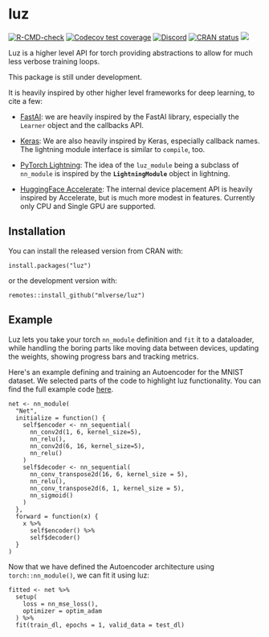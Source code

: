 # luz

<!-- badges: start -->
[![R-CMD-check](https://github.com/mlverse/luz/workflows/R-CMD-check/badge.svg)](https://github.com/mlverse/luz/actions)
[![Codecov test coverage](https://codecov.io/gh/mlverse/luz/branch/main/graph/badge.svg)](https://codecov.io/gh/mlverse/luz?branch=main)
[![Discord](https://img.shields.io/discord/837019024499277855?logo=discord)](https://discord.com/invite/s3D5cKhBkx)
[![CRAN status](https://www.r-pkg.org/badges/version/luz)](https://CRAN.R-project.org/package=luz)
[![](https://cranlogs.r-pkg.org/badges/luz)](https://cran.r-project.org/package=luz)
<!-- badges: end -->

Luz is a higher level API for torch providing abstractions to allow for much less verbose training loops.

This package is still under development.

It is heavily inspired by other higher level frameworks for deep learning, to cite a few:

-   [FastAI](https://docs.fast.ai/): we are heavily inspired by the FastAI library, especially the `Learner` object and the callbacks API.

-   [Keras](https://keras.io/): We are also heavily inspired by Keras, especially callback names. The lightning module interface is similar to `compile`, too.

-   [PyTorch Lightning](https://www.pytorchlightning.ai/): The idea of the `luz_module` being a subclass of `nn_module` is inspired by the **`LightningModule`** object in lightning.

-   [HuggingFace Accelerate](https://huggingface.co/docs/accelerate/): The internal device placement API is heavily inspired by Accelerate, but is much more modest in features. Currently only CPU and Single GPU are supported.

## Installation

You can install the released version from CRAN with:

```{.r}
install.packages("luz")
```

or the development version with:

```{.r}
remotes::install_github("mlverse/luz")
```

## Example

Luz lets you take your torch `nn_module` definition and `fit` it to a dataloader, while
handling the boring parts like moving data between devices, updating the weights, 
showing progress bars and tracking metrics.

Here's an example defining and training an Autoencoder for the MNIST dataset.
We selected parts of the code to highlight luz functionality. 
You can find the full example code [here](https://mlverse.github.io/luz/articles/examples/mnist-autoencoder.html).

```{.r}
net <- nn_module(
  "Net",
  initialize = function() {
    self$encoder <- nn_sequential(
      nn_conv2d(1, 6, kernel_size=5),
      nn_relu(),
      nn_conv2d(6, 16, kernel_size=5),
      nn_relu()
    )
    self$decoder <- nn_sequential(
      nn_conv_transpose2d(16, 6, kernel_size = 5),
      nn_relu(),
      nn_conv_transpose2d(6, 1, kernel_size = 5),
      nn_sigmoid()
    )
  },
  forward = function(x) {
    x %>%
      self$encoder() %>%
      self$decoder()
  }
)
```

Now that we have defined the Autoencoder architecture using `torch::nn_module()`, we can fit it using luz:

```{.r}
fitted <- net %>%
  setup(
    loss = nn_mse_loss(),
    optimizer = optim_adam
  ) %>%
  fit(train_dl, epochs = 1, valid_data = test_dl)
```
